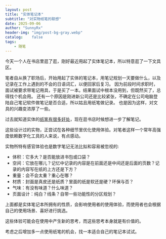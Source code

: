 ```yaml
---
layout: post
title: "实体笔记本"
subtitle: "对实物纸笔的联想"
date: 2025-09-06
author: "SunnyRx"
header-img: "img/post-bg-gray.webp"
catalog:	false
tags:
    - 随笔
---
```


今天一个人在书店里逛了逛，刚好最近用起了实体笔记本，所以特意逛了一下文具区。

笔者自从换了职场后，开始用起了实体的笔记本，用笔记规划一天要做什么，以及记录在工作上遇到的不会的日语词汇，以便回家后复习。
因为前段时间求职时，面试被要求带笔记用具，于是买了一本。结果面试中根本没用到，但既然买了，总得找个机会用。
还有一个原因是刚进新公司还是比较紧张，不确定在公司电脑登陆自己笔记软件做笔记是否合适，所以姑且用纸笔做记录。
也是因为这样，对文具的兴趣变浓厚了一些。

过去就知道实体的[纸笔有很多好处](https://t.me/nt_cubic/2211)，现在逛书店时候想进一步了解笔记。

这些设计过的实物，正尝试在各种细节里优化使用体验。对笔者这样一个常年高强度依赖数字化工具的人来说，有点感动。

实物所特有感官体验也是数字笔记无法比拟和容易被忽视的:

- 体积：它多大？是否能放进书包或口袋？
- 空间：它放在哪儿？记忆中记录的内容是在前面还是中间还是后面的页数？记录的内容写在纸的上方还是下方？
- 重量：会不会太重？重心在哪？
- 材质：封面是真皮还是纸质？里面的纸是软还是硬？环保与否？
- 气味：有没有味道？什么味道？
- 页面设计：纯白？线条？自带一些功能性的分区规划？

上面都是实体笔记本所拥有的性质，会影响使用者的使用体验，而使用者也会根据自己的使用场景、喜好进行挑选。

这些体验可能会在使用中产生新的思考，而这些思考本身就是有价值的。

考虑之后增加多一点使用纸笔的机会，找一本适合自己的笔记本试试。